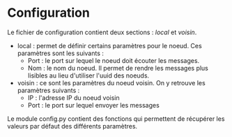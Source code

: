 # Configuration

Le fichier de configuration contient deux sections : _local_ et _voisin_.
- local : permet de définir certains paramètres pour le noeud. Ces paramètres sont les suivants :
  - Port : le port sur lequel le noeud doit écouter les messages.
  - Nom : le nom du noeud. Il permet de rendre les messages plus lisibles au lieu d'utiliser l'uuid des noeuds.
- voisin : ce sont les paramètres du noeud voisin. On y retrouve les paramètres suivants :
  - IP : l'adresse IP du noeud voisin
  - Port : le port sur lequel envoyer les messages

Le module config.py contient des fonctions qui permettent de récupérer les valeurs par défaut des différents paramètres.
